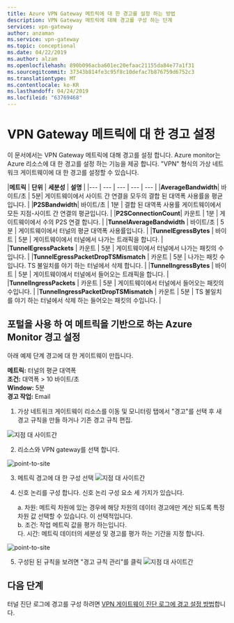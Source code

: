 ```yaml
---
title: Azure VPN Gateway 메트릭에 대 한 경고를 설정 하는 방법
description: VPN Gateway 메트릭에 대해 경고를 구성 하는 단계
services: vpn-gateway
author: anzaman
ms.service: vpn-gateway
ms.topic: conceptional
ms.date: 04/22/2019
ms.author: alzam
ms.openlocfilehash: 890b096acba601ec20efaac21155da84e77a1f31
ms.sourcegitcommit: 37343b814fe3c95f8c10defac7b876759d6752c3
ms.translationtype: MT
ms.contentlocale: ko-KR
ms.lasthandoff: 04/24/2019
ms.locfileid: "63769468"
---
```

# <a name="setting-up-alerts-on-vpn-gateway-metrics"></a>VPN Gateway 메트릭에 대 한 경고 설정

이 문서에서는 VPN Gateway 메트릭에 대해 경고를 설정 합니다. Azure monitor는 Azure 리소스에 대 한 경고를 설정 하는 기능을 제공 합니다. "VPN" 형식의 가상 네트워크 게이트웨이에 대 한 경고를 설정할 수 있습니다.


|**메트릭**   | **단위** | **세분성** | **설명** | 
|---       | ---        | ---       | ---            | ---       |
|**AverageBandwidth**| 바이트/초  | 5분| 게이트웨이에서 사이트 간 연결을 모두의 결합 된 대역폭 사용률을 평균입니다.     |
|**P2SBandwidth**| 바이트/초  | 1분  | 결합 된 대역폭 사용률 게이트웨이에서 모든 지점-사이트 간 연결의 평균입니다.    |
|**P2SConnectionCount**| 카운트  | 1분  | 게이트웨이에서 수의 P2S 연결 합니다.   |
|**TunnelAverageBandwidth** | 바이트/초    | 5분  | 게이트웨이에서 터널의 평균 대역폭 사용률입니다. |
|**TunnelEgressBytes** | 바이트 | 5분 | 게이트웨이에서 터널에서 나가는 트래픽을 합니다.   |
|**TunnelEgressPackets** | 카운트 | 5분 | 게이트웨이에서 터널에서 나가는 패킷의 수입니다.   |
|**TunnelEgressPacketDropTSMismatch** | 카운트 | 5분 | 나가는 패킷 수입니다. TS 불일치를 야기 하는 터널에서 삭제 합니다. |
|**TunnelIngressBytes** | 바이트 | 5분 | 게이트웨이에서 터널에서 들어오는 트래픽을 합니다.   |
|**TunnelIngressPackets** | 카운트 | 5분 | 게이트웨이에서 터널에서 들어오는 패킷의 수입니다.   |
|**TunnelIngressPacketDropTSMismatch** | 카운트 | 5분 | TS 불일치를 야기 하는 터널에서 삭제 하는 들어오는 패킷의 수입니다. |


## <a name="setup"></a>포털을 사용 하 여 메트릭을 기반으로 하는 Azure Monitor 경고 설정

아래 예제 단계 경고에 대 한 게이트웨이 만듭니다. <br>

**메트릭:** 터널의 평균 대역폭 <br>
**조건:** 대역폭 > 10 바이트/초 <br>
**Window:** 5분 <br>
**경고 작업:** Email <br>



1. 가상 네트워크 게이트웨이 리소스를 이동 및 모니터링 탭에서 "경고"를 선택 후 새 경고 규칙을 만들 하거나 기존 경고 규칙 편집.

![지점 대 사이트간](./media/vpn-gateway-howto-setup-alerts-virtual-network-gateway-metric/metric-alert1.png "만들기")

2. 리소스와 VPN gateway를 선택 합니다.

![point-to-site](./media/vpn-gateway-howto-setup-alerts-virtual-network-gateway-metric/metric-alert2.png "Select")

3. 메트릭 경고에 대 한 구성 선택 ![지점 대 사이트간](./media/vpn-gateway-howto-setup-alerts-virtual-network-gateway-metric/metric-alert3.png "선택")
4. 신호 논리를 구성 합니다. 신호 논리 구성 요소 세 가지가 있습니다.

    a. 차원: 메트릭 차원에 있는 경우에 해당 차원의 데이터 경고에만 계산 되도록 특정 차원 값 선택할 수 있습니다. 이 선택적입니다.<br>
    b. 조건: 작업 메트릭 값을 평가 하는입니다.<br>
    다. 시간: 메트릭 데이터의 세분성 및 경고를 평가 하는 기간을 지정 합니다.<br>

![point-to-site](./media/vpn-gateway-howto-setup-alerts-virtual-network-gateway-metric/metric-alert4.png "Select")

5. 구성된 된 규칙을 보려면 "경고 규칙 관리"를 클릭 ![지점 대 사이트간](./media/vpn-gateway-howto-setup-alerts-virtual-network-gateway-metric/metric-alert8.png "선택")

## <a name="next-steps"></a>다음 단계

터널 진단 로그에 경고를 구성 하려면 [VPN 게이트웨이 진단 로그에 경고 설정 방법](vpn-gateway-howto-setup-alerts-virtual-network-gateway-log.md)합니다.
